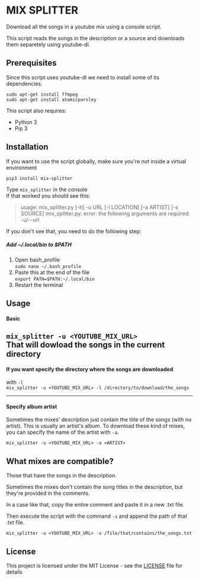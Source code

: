 # MIX SPLITTER
Download all the songs in a youtube mix using
a console script.  

This script reads the songs in the description or a source and downloads them separetely using youtube-dl.  
## Prerequisites
Since this script uses youtube-dl we need to install some of its dependencies.

`sudo apt-get install ffmpeg`  
`sudo apt-get install atomicparsley`

This script also requires:
* Python 3
* Pip 3

## Installation
If you want to use the script globally, make sure
you're not inside a virtual environment

`pip3 install mix-splitter`

Type `mix_splitter`  in the console  
If that worked you should see this:  

> usage: mix_splitter.py [-h] -u URL [-l LOCATION] [-a ARTIST] [-s SOURCE]
mix_splitter.py: error: the following arguments are required: -u/--url

If you don't see that, you need to do the following step: 


##### Add ~/.local/bin to $PATH 
1. Open bash_profile  
`sudo nano ~/.bash_profile`
2. Paste this at the end of the file  
`export PATH=$PATH:~/.local/bin`
3. Restart the terminal  


## Usage

#### Basic
`mix_splitter -u <YOUTUBE_MIX_URL>`  
That will dowload the songs in the current directory
---

#### If you want specify the directory where the songs are downloaded
with `-l`  
`mix_splitter -u <YOUTUBE_MIX_URL> -l /directory/to/download/the_songs`

---
#### Specify album artist
Sometimes the mixes' description just contain the title of the songs (with no artist). This is usually an artist's album. To download these kind of mixes, you can specify the name of the artist with `-a`.

`mix_splitter -u <YOUTUBE_MIX_URL> -a <ARTIST>`


## What mixes are compatible?
Those that have the songs in the description.

Sometimes the mixes don't contain the song titles in the description, but they're provided in the comments.

In a case like that, copy the entire comment and paste it in a new .txt file.

Then execute the script with the command `-s` and append the path of that .txt file.

`mix_splitter -u <YOUTUBE_MIX_URL> -s /file/that/contains/the_songs.txt`



## License

This project is licensed under the MIT License - see the [LICENSE](LICENSE) file for details











 